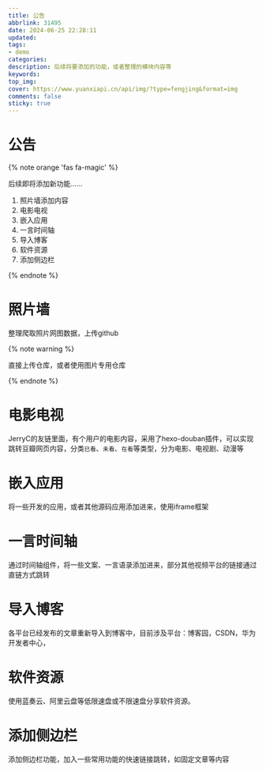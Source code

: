 ```yaml
---
title: 公告
abbrlink: 31495
date: 2024-06-25 22:28:11
updated: 
tags: 
- demo
categories:
description: 后续将要添加的功能，或者整理的模块内容等
keywords:
top_img:
cover: https://www.yuanxiapi.cn/api/img/?type=fengjing&format=img
comments: false
sticky: true
---
```


# 公告

{% note orange 'fas fa-magic' %}

后续即将添加新功能……

1. 照片墙添加内容
2. 电影电视
3. 嵌入应用
4. 一言时间轴
5. 导入博客
6. 软件资源
7. 添加侧边栏

{% endnote %}



# 照片墙

整理爬取照片网图数据，上传github

{% note warning %}

直接上传仓库，或者使用图片专用仓库

{% endnote %}



# 电影电视

JerryC的友链里面，有个用户的电影内容，采用了hexo-douban插件，可以实现跳转豆瓣网页内容，分类`已看`、`未看`、`在看`等类型，分为电影、电视剧、动漫等



# 嵌入应用

将一些开发的应用，或者其他源码应用添加进来，使用iframe框架



# 一言时间轴

通过时间轴组件，将一些文案、一言语录添加进来，部分其他视频平台的链接通过直链方式跳转



# 导入博客

各平台已经发布的文章重新导入到博客中，目前涉及平台：博客园，CSDN，华为开发者中心，



# 软件资源

使用蓝奏云、阿里云盘等低限速盘或不限速盘分享软件资源。



# 添加侧边栏

添加侧边栏功能，加入一些常用功能的快速链接跳转，如固定文章等内容